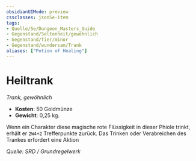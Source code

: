 ```yaml
---
obsidianUIMode: preview
cssclasses: json5e-item
tags:
- Quelle/5e/Dungeon_Masters_Guide
- Gegenstand/Seltenheit/gewöhnlich
- Gegenstand/Tier/minor
- Gegenstand/wundersam/Trank
aliases: ["Potion of Healing"]
---
```

# Heiltrank
*Trank, gewöhnlich*  

- **Kosten**: 50 Goldmünze
- **Gewicht**: 0,25 kg.

Wenn ein Charakter diese magische rote Flüssigkeit in dieser Phiole trinkt, erhält er `2W4+2` Trefferpunkte zurück. Das Trinken oder Verabreichen des Trankes erfordert eine Aktion

*Quelle: SRD / Grundregelwerk*